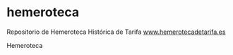 # hemeroteca
Repositorio de Hemeroteca Histórica de Tarifa
www.hemerotecadetarifa.es
<div>Hemeroteca</div>
